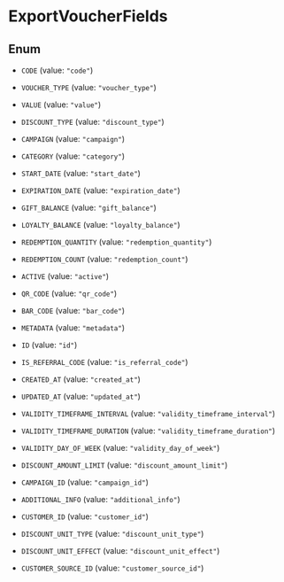 

# ExportVoucherFields

## Enum


* `CODE` (value: `"code"`)

* `VOUCHER_TYPE` (value: `"voucher_type"`)

* `VALUE` (value: `"value"`)

* `DISCOUNT_TYPE` (value: `"discount_type"`)

* `CAMPAIGN` (value: `"campaign"`)

* `CATEGORY` (value: `"category"`)

* `START_DATE` (value: `"start_date"`)

* `EXPIRATION_DATE` (value: `"expiration_date"`)

* `GIFT_BALANCE` (value: `"gift_balance"`)

* `LOYALTY_BALANCE` (value: `"loyalty_balance"`)

* `REDEMPTION_QUANTITY` (value: `"redemption_quantity"`)

* `REDEMPTION_COUNT` (value: `"redemption_count"`)

* `ACTIVE` (value: `"active"`)

* `QR_CODE` (value: `"qr_code"`)

* `BAR_CODE` (value: `"bar_code"`)

* `METADATA` (value: `"metadata"`)

* `ID` (value: `"id"`)

* `IS_REFERRAL_CODE` (value: `"is_referral_code"`)

* `CREATED_AT` (value: `"created_at"`)

* `UPDATED_AT` (value: `"updated_at"`)

* `VALIDITY_TIMEFRAME_INTERVAL` (value: `"validity_timeframe_interval"`)

* `VALIDITY_TIMEFRAME_DURATION` (value: `"validity_timeframe_duration"`)

* `VALIDITY_DAY_OF_WEEK` (value: `"validity_day_of_week"`)

* `DISCOUNT_AMOUNT_LIMIT` (value: `"discount_amount_limit"`)

* `CAMPAIGN_ID` (value: `"campaign_id"`)

* `ADDITIONAL_INFO` (value: `"additional_info"`)

* `CUSTOMER_ID` (value: `"customer_id"`)

* `DISCOUNT_UNIT_TYPE` (value: `"discount_unit_type"`)

* `DISCOUNT_UNIT_EFFECT` (value: `"discount_unit_effect"`)

* `CUSTOMER_SOURCE_ID` (value: `"customer_source_id"`)



